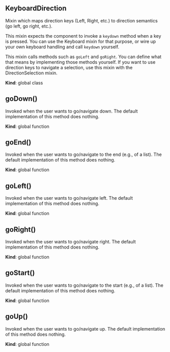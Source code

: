 <a name="KeyboardDirection"></a>
## KeyboardDirection
Mixin which maps direction keys (Left, Right, etc.) to direction
semantics (go left, go right, etc.).

This mixin expects the component to invoke a `keydown` method when a key is
pressed. You can use the Keyboard mixin for that purpose, or wire up your
own keyboard handling and call `keydown` yourself.

This mixin calls methods such as `goLeft` and `goRight`. You can define what
that means by implementing those methods yourself. If you want to use
direction keys to navigate a selection, use this mixin with the
DirectionSelection mixin.

**Kind**: global class  
<a name="goDown"></a>
## goDown()
Invoked when the user wants to go/navigate down.
The default implementation of this method does nothing.

**Kind**: global function  
<a name="goEnd"></a>
## goEnd()
Invoked when the user wants to go/navigate to the end (e.g., of a list).
The default implementation of this method does nothing.

**Kind**: global function  
<a name="goLeft"></a>
## goLeft()
Invoked when the user wants to go/navigate left.
The default implementation of this method does nothing.

**Kind**: global function  
<a name="goRight"></a>
## goRight()
Invoked when the user wants to go/navigate right.
The default implementation of this method does nothing.

**Kind**: global function  
<a name="goStart"></a>
## goStart()
Invoked when the user wants to go/navigate to the start (e.g., of a list).
The default implementation of this method does nothing.

**Kind**: global function  
<a name="goUp"></a>
## goUp()
Invoked when the user wants to go/navigate up.
The default implementation of this method does nothing.

**Kind**: global function  
